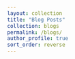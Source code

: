 ```yaml
---
layout: collection
title: "Blog Posts"
collection: blogs
permalink: /blogs/
author_profile: true
sort_order: reverse
---
```

